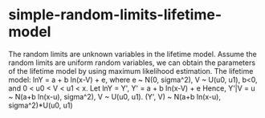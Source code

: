 # simple-random-limits-lifetime-model
The random limits are unknown variables in the lifetime model. Assume the random limits are uniform random variables, we can obtain the parameters of the lifetime model by using maximum likelihood estimation.
The lifetime model:
lnY = a + b ln(x-V) + e, where e ~ N(0, sigma^2), V ~ U(u0, u1), b<0, and 0 < u0 < V < u1 < x.
Let lnY = Y', Y' = a + b ln(x-V) + e
Hence, Y'|V = u ~ N(a+b ln(x-u), sigma^2), V ~ U(u0, u1).
(Y', V) ~ N(a+b ln(x-u), sigma^2)*U(u0, u1)
